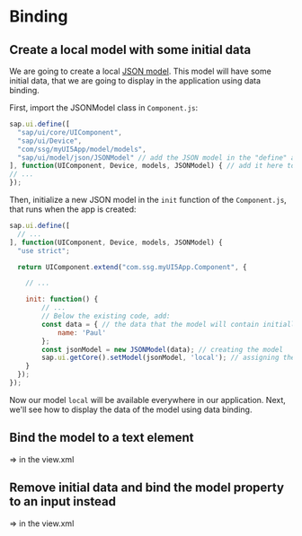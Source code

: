 # Binding

## Create a local model with some initial data
We are going to create a local [JSON model](https://sapui5.hana.ondemand.com/#/api/sap.ui.model.json.JSONModel).
This model will have some initial data, that we are going to display in the application using data binding.

First, import the JSONModel class in `Component.js`:
```js
sap.ui.define([
  "sap/ui/core/UIComponent",
  "sap/ui/Device",
  "com/ssg/myUI5App/model/models",
  "sap/ui/model/json/JSONModel" // add the JSON model in the "define" array
], function(UIComponent, Device, models, JSONModel) { // add it here too
// ...
});
```

Then, initialize a new JSON model in the `init` function of the `Component.js`, that runs when the app is created:
```js
sap.ui.define([
  // ...
], function(UIComponent, Device, models, JSONModel) {
  "use strict";

  return UIComponent.extend("com.ssg.myUI5App.Component", {

    // ...

    init: function() {
        // ...
        // Below the existing code, add:
        const data = { // the data that the model will contain initially
            name: 'Paul'
        };
        const jsonModel = new JSONModel(data); // creating the model
        sap.ui.getCore().setModel(jsonModel, 'local'); // assigning the model to the SAPUI5 core
    }
  });
});
```

Now our model `local` will be available everywhere in our application.
Next, we'll see how to display the data of the model using data binding.

## Bind the model to a text element
=> in the view.xml

## Remove initial data and bind the model property to an input instead
=> in the view.xml